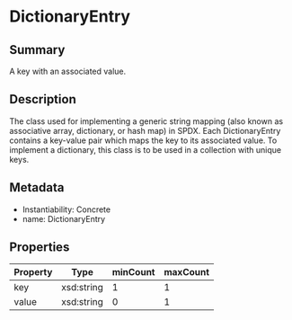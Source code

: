 <!-- Automatically generated by spec-parser v2.0.0 on 2023-12-27T15:02:03.969017+00:00 -->
<!-- SPDX-License-Identifier: Community-Spec-1.0 -->

# DictionaryEntry

## Summary

A key with an associated value.


## Description

The class used for implementing a generic string mapping (also known as associative array, dictionary, or hash map) in SPDX.  Each DictionaryEntry contains a key-value pair which maps the key to its associated value.  To implement a dictionary, this class is to be used in a collection with unique keys.


## Metadata

- Instantiability: Concrete
- name: DictionaryEntry



## Properties

| Property | Type | minCount | maxCount |
|---|---|---|---|
| key | xsd:string | 1 | 1 |
| value | xsd:string | 0 | 1 |

